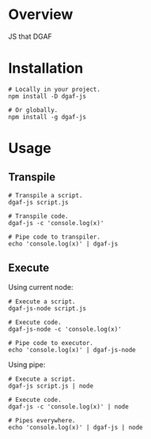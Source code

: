 # Overview
JS that DGAF

# Installation
```
# Locally in your project.
npm install -D dgaf-js

# Or globally.
npm install -g dgaf-js
```

# Usage
## Transpile
```
# Transpile a script.
dgaf-js script.js

# Transpile code.
dgaf-js -c 'console.log(x)'

# Pipe code to transpiler.
echo 'console.log(x)' | dgaf-js
```
## Execute
Using current node:
```
# Execute a script.
dgaf-js-node script.js

# Execute code.
dgaf-js-node -c 'console.log(x)'

# Pipe code to executor.
echo 'console.log(x)' | dgaf-js-node
```
Using pipe:
```
# Execute a script.
dgaf-js script.js | node

# Execute code.
dgaf-js -c 'console.log(x)' | node

# Pipes everywhere.
echo 'console.log(x)' | dgaf-js | node
```
